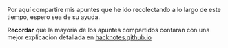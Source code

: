 Por aquí compartire mis apuntes que he ido recolectando a lo largo de este tiempo, espero sea de su ayuda.

**Recordar** que la mayoria de los apuntes compartidos contaran con una mejor explicacion detallada en [hacknotes.github.io](https://hacknotes.github.io/)
